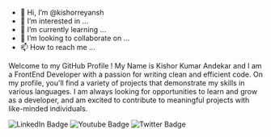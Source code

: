 - 👋 Hi, I’m @kishorreyansh
- 👀 I’m interested in ...
- 🌱 I’m currently learning ...
- 💞️ I’m looking to collaborate on ...
- 📫 How to reach me ...

Welcome to my GitHub Profile ! My Name is Kishor Kumar Andekar and I am a FrontEnd Developer with a passion for writing clean and efficient code. On my profile, you'll find a variety of projects that demonstrate my 
skills in various languages. I am always looking for opportunities to learn and grow as a developer, and am excited to contribute to meaningful projects with like-minded individuals.

<div id="badges">
  <img src="https://img.shields.io/badge/LinkedIn-blue?style=for-the-badge&logo=linkedin&logoColor=white" alt="LinkedIn Badge"/>
  <img src="https://img.shields.io/badge/YouTube-red?style=for-the-badge&logo=youtube&logoColor=white" alt="Youtube Badge"/>
  <img src="https://img.shields.io/badge/Twitter-blue?style=for-the-badge&logo=twitter&logoColor=white" alt="Twitter Badge"/>
</div>
